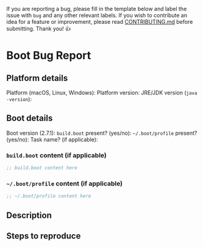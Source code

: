 If you are reporting a bug, please fill in the template below and label the
issue with `bug` and any other relevant labels. If you wish to contribute an
idea for a feature or improvement, please
read
[CONTRIBUTING.md](https://github.com/boot-clj/boot/blob/master/CONTRIBUTING.md)
before submitting. Thank you! :thumbsup:

# Boot Bug Report

## Platform details

Platform (macOS, Linux, Windows):
Platform version:
JRE/JDK version (`java -version`):

## Boot details

Boot version (2.7.1):
`build.boot` present? (yes/no):
`~/.boot/profile` present? (yes/no):
Task name? (if applicable):

### `build.boot` content (if applicable)

```clojure
;; build.boot content here
```

### `~/.boot/profile` content (if applicable)

```clojure
;; ~/.boot/profile content here
```

## Description

## Steps to reproduce
